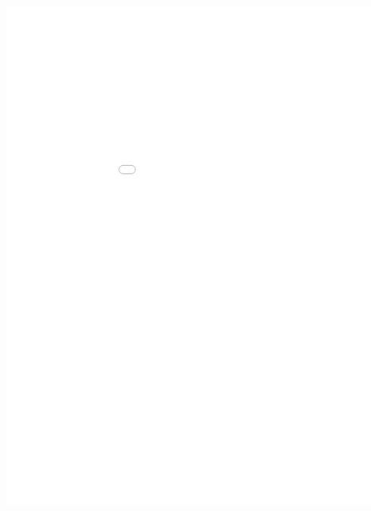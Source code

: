 <style>
.dox {
  min-width: 1050px;
  min-height: 1000px;
  width: 100%;
  display: block;
}
</style>

<div class="dox">
	<iframe src="./wearable/7.0/index.html" class="dox" frameborder="0">
	</iframe>
</div>
